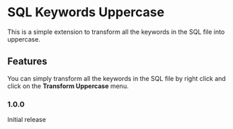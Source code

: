 # SQL Keywords Uppercase

This is a simple extension to transform all the keywords in the SQL file into uppercase.

## Features

You can simply transform all the keywords in the SQL file by right click and click on the __Transform Uppercase__ menu.

### 1.0.0

Initial release
